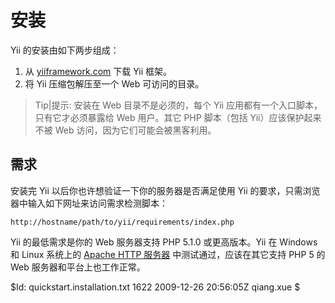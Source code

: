 安装
====

Yii 的安装由如下两步组成：

   1. 从 [yiiframework.com](http://www.yiiframework.com/) 下载 Yii 框架。
   2. 将 Yii 压缩包解压至一个 Web 可访问的目录。

> Tip|提示: 安装在 Web 目录不是必须的，每个 Yii 应用都有一个入口脚本，只有它才必须暴露给 Web 用户。其它 PHP 脚本（包括 Yii）应该保护起来不被 Web 访问，因为它们可能会被黑客利用。

需求
----

安装完 Yii 以后你也许想验证一下你的服务器是否满足使用 Yii 的要求，只需浏览器中输入如下网址来访问需求检测脚本：

~~~
http://hostname/path/to/yii/requirements/index.php
~~~

Yii 的最低需求是你的 Web 服务器支持 PHP 5.1.0 或更高版本。Yii 在 Windows 和 Linux 系统上的 [Apache HTTP 服务器](http://httpd.apache.org/) 中测试通过，应该在其它支持 PHP 5 的 Web 服务器和平台上也工作正常。

<div class="revision">$Id: quickstart.installation.txt 1622 2009-12-26 20:56:05Z qiang.xue $</div>